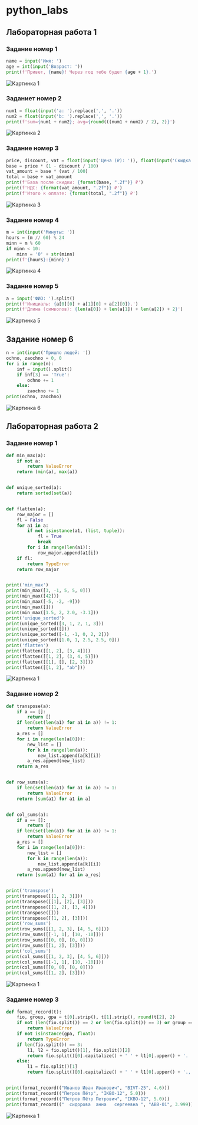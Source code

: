# python_labs

## Лабораторная работа 1

### Задание номер 1
```python
name = input('Имя: ')
age = int(input('Возраст: '))
print(f'Привет, {name}! Через год тебе будет {age + 1}.')
```
![Картинка 1](./images/lab01/img01.png)

### Заданиет номер 2
```python
num1 = float(input('a: ').replace(',', '.'))
num2 = float(input('b: ').replace(',', '.'))
print(f'sum={num1 + num2}; avg={round(((num1 + num2) / 2), 2)}')
```
![Картинка 2](./images/lab01/img02.png)

### Задание номер 3
```python
price, discount, vat = float(input('Цена (₽): ')), float(input('Скидка (%): ')), float(input('НДС (%): '))
base = price * (1 - discount / 100)
vat_amount = base * (vat / 100)
total = base + vat_amount
print(f'База после скидки: {format(base, ".2f")} ₽')
print(f'НДС: {format(vat_amount, ".2f")} ₽')
print(f'Итого к оплате: {format(total, ".2f")} ₽')
```
![Картинка 3](./images/lab01/img03.png)

### Задание номер 4
```python
m = int(input('Минуты: '))
hours = (m // 60) % 24
minn = m % 60
if minn < 10:
    minn = '0' + str(minn)
print(f'{hours}:{minn}')
```
![Картинка 4](./images/lab01/img04.png)

### Задание номер 5
```python
a = input('ФИО: ').split()
print(f'Инициалы: {a[0][0] + a[1][0] + a[2][0]}.')
print(f'Длина (символов): {len(a[0]) + len(a[1]) + len(a[2]) + 2}')
```
![Картинка 5](./images/lab01/img05.png)

## Задание номер 6
```python
n = int(input('Пришло людей: '))
ochno, zaochno = 0, 0
for i in range(n):
    inf = input().split()
    if inf[3] == 'True':
        ochno += 1
    else:
        zaochno += 1
print(ochno, zaochno)
```
![Картинка 6](./images/lab01/img06.png)



## Лабораторная работа 2

### Задание номер 1
``` python
def min_max(a):
    if not a:
        return ValueError
    return (min(a), max(a))


def unique_sorted(a):
    return sorted(set(a))


def flatten(a):
    row_major = []
    fl = False
    for a1 in a:
        if not isinstance(a1, (list, tuple)):
            fl = True
            break
        for i in range(len(a1)):
            row_major.append(a1[i])
    if fl:
        return TypeError
    return row_major


print('min_max')
print(min_max([3, -1, 5, 5, 0]))
print(min_max([42]))
print(min_max([-5, -2, -9]))
print(min_max([]))
print(min_max([1.5, 2, 2.0, -3.1]))
print('unique_sorted')
print(unique_sorted([3, 1, 2, 1, 3]))
print(unique_sorted([]))
print(unique_sorted([-1, -1, 0, 2, 2]))
print(unique_sorted([1.0, 1, 2.5, 2.5, 0]))
print('flatten')
print(flatten([[1, 2], [3, 4]]))
print(flatten([[1, 2], (3, 4, 5)]))
print(flatten([[1], [], [2, 3]]))
print(flatten([[1, 2], "ab"]))
```
![Картинка 1](./images/lab02/img01.png)

### Задание номер 2
``` python
def transpose(a):
    if a == []:
        return []
    if len(set(len(a1) for a1 in a)) != 1:
        return ValueError
    a_res = []
    for i in range(len(a[0])):
        new_list = []
        for k in range(len(a)):
            new_list.append(a[k][i])
        a_res.append(new_list)
    return a_res


def row_sums(a):
    if len(set(len(a1) for a1 in a)) != 1:
        return ValueError
    return [sum(a1) for a1 in a]


def col_sums(a):
    if a == []:
        return []
    if len(set(len(a1) for a1 in a)) != 1:
        return ValueError
    a_res = []
    for i in range(len(a[0])):
        new_list = []
        for k in range(len(a)):
            new_list.append(a[k][i])
        a_res.append(new_list)
    return [sum(a1) for a1 in a_res]


print('transpose')
print(transpose([[1, 2, 3]]))
print(transpose([[1], [2], [3]]))
print(transpose([[1, 2], [3, 4]]))
print(transpose([]))
print(transpose([[1, 2], [3]]))
print('row_sums')
print(row_sums([[1, 2, 3], [4, 5, 6]]))
print(row_sums([[-1, 1], [10, -10]]))
print(row_sums([[0, 0], [0, 0]]))
print(row_sums([[1, 2], [3]]))
print('col_sums')
print(col_sums([[1, 2, 3], [4, 5, 6]]))
print(col_sums([[-1, 1], [10, -10]]))
print(col_sums([[0, 0], [0, 0]]))
print(col_sums([[1, 2], [3]]))
```
![Картинка 1](./images/lab02/img02.png)

### Задание номер 3
``` python
def format_record(t):
    fio, group, gpa = t[0].strip(), t[1].strip(), round(t[2], 2)
    if not (len(fio.split()) == 2 or len(fio.split()) == 3) or group == '':
        return ValueError
    if not isinstance(gpa, float):
        return TypeError
    if len(fio.split()) == 3:
        l1, l2 = fio.split()[1], fio.split()[2]
        return fio.split()[0].capitalize() + ' ' + l1[0].upper() + '. ' + l2[0].upper() + '., гр. ' + group + ', GPA ' + str(gpa)
    else:
        l1 = fio.split()[1]
        return fio.split()[0].capitalize() + ' ' + l1[0].upper() + '., гр. ' + group + ', GPA ' + str(gpa)


print(format_record(("Иванов Иван Иванович", "BIVT-25", 4.6)))
print(format_record(("Петров Пётр", "IKBO-12", 5.0)))
print(format_record(("Петров Пётр Петрович", "IKBO-12", 5.0)))
print(format_record(("  сидорова  анна   сергеевна ", "ABB-01", 3.999)))
```
![Картинка 1](./images/lab02/img03.png)
